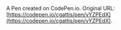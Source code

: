 # 

A Pen created on CodePen.io. Original URL: [https://codepen.io/cgattis/pen/vYZPEdX](https://codepen.io/cgattis/pen/vYZPEdX).


